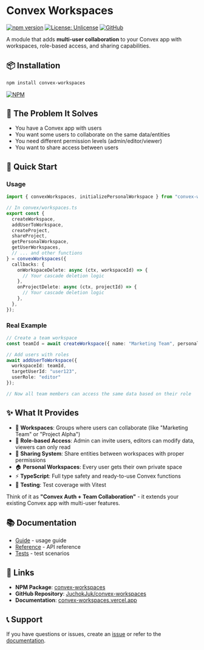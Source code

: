 # Convex Workspaces

[![npm version](https://badge.fury.io/js/convex-workspaces.svg)](https://www.npmjs.com/package/convex-workspaces)
[![License: Unlicense](https://img.shields.io/badge/License-Unlicense-blue.svg)](https://unlicense.org/)
[![GitHub](https://img.shields.io/badge/GitHub-JuchokJuk%2Fconvex--workspaces-blue)](https://github.com/JuchokJuk/convex-workspaces)

A module that adds **multi-user collaboration** to your Convex app with workspaces, role-based access, and sharing capabilities.

## 📦 Installation

```bash
npm install convex-workspaces
```

[![NPM](https://nodei.co/npm/convex-workspaces.png)](https://www.npmjs.com/package/convex-workspaces)

## 🎯 The Problem It Solves

- You have a Convex app with users
- You want some users to collaborate on the same data/entities
- You need different permission levels (admin/editor/viewer)
- You want to share access between users

## 🚀 Quick Start

### Usage

```typescript
import { convexWorkspaces, initializePersonalWorkspace } from "convex-workspaces";

// In convex/workspaces.ts
export const {
  createWorkspace,
  addUserToWorkspace,
  createProject,
  shareProject,
  getPersonalWorkspace,
  getUserWorkspaces,
  // ... and other functions
} = convexWorkspaces({
  callbacks: {
    onWorkspaceDelete: async (ctx, workspaceId) => {
      // Your cascade deletion logic
    },
    onProjectDelete: async (ctx, projectId) => {
      // Your cascade deletion logic
    },
  },
});
```

### Real Example

```typescript
// Create a team workspace
const teamId = await createWorkspace({ name: "Marketing Team", personal: false });

// Add users with roles
await addUserToWorkspace({ 
  workspaceId: teamId, 
  targetUserId: "user123", 
  userRole: "editor" 
});

// Now all team members can access the same data based on their role
```

## ✨ What It Provides

- 🏢 **Workspaces**: Groups where users can collaborate (like "Marketing Team" or "Project Alpha")
- 👥 **Role-based Access**: Admin can invite users, editors can modify data, viewers can only read
- 🔗 **Sharing System**: Share entities between workspaces with proper permissions
- 🏠 **Personal Workspaces**: Every user gets their own private space
- ⚡ **TypeScript**: Full type safety and ready-to-use Convex functions
- 🧪 **Testing**: Test coverage with Vitest

Think of it as **"Convex Auth + Team Collaboration"** - it extends your existing Convex app with multi-user features.

## 📚 Documentation

- [Guide](https://convex-workspaces.vercel.app/guide/) - usage guide
- [Reference](https://convex-workspaces.vercel.app/reference/) - API reference
- [Tests](https://convex-workspaces.vercel.app/tests/) - test scenarios

## 🔗 Links

- **NPM Package**: [convex-workspaces](https://www.npmjs.com/package/convex-workspaces)
- **GitHub Repository**: [JuchokJuk/convex-workspaces](https://github.com/JuchokJuk/convex-workspaces)
- **Documentation**: [convex-workspaces.vercel.app](https://convex-workspaces.vercel.app)

## 📞 Support

If you have questions or issues, create an [issue](https://github.com/JuchokJuk/convex-workspaces/issues) or refer to the [documentation](https://convex-workspaces.vercel.app/).